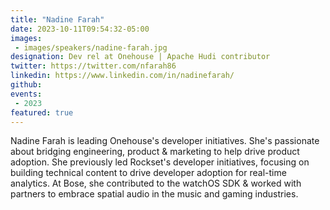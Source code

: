 ```yaml
---
title: "Nadine Farah"
date: 2023-10-11T09:54:32-05:00
images: 
 - images/speakers/nadine-farah.jpg
designation: Dev rel at Onehouse | Apache Hudi contributor
twitter: https://twitter.com/nfarah86
linkedin: https://www.linkedin.com/in/nadinefarah/
github: 
events:
 - 2023
featured: true 
---
```


Nadine Farah is leading Onehouse's developer initiatives. She's passionate about bridging engineering, product & marketing to help drive product adoption. She previously led Rockset's developer initiatives, focusing on building technical content to drive developer adoption for real-time analytics. At Bose, she contributed to the watchOS SDK & worked with partners to embrace spatial audio in the music and gaming industries. 

